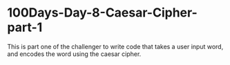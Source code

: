 # 100Days-Day-8-Caesar-Cipher-part-1
This is part one of the challenger to write code that takes a user input word, and encodes the word using the caesar cipher.

